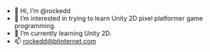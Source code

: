 - 👋 Hi, I’m @rockedd
- 👀 I’m interested in trying to learn Unity 2D pixel platformer game programming.
- 🌱 I’m currently learning Unity 2D.
- 📫 rockedd@btinternet.com

<!---
rockedd/rockedd is a ✨ special ✨ repository because its `README.md` (this file) appears on your GitHub profile.
You can click the Preview link to take a look at your changes.
--->
